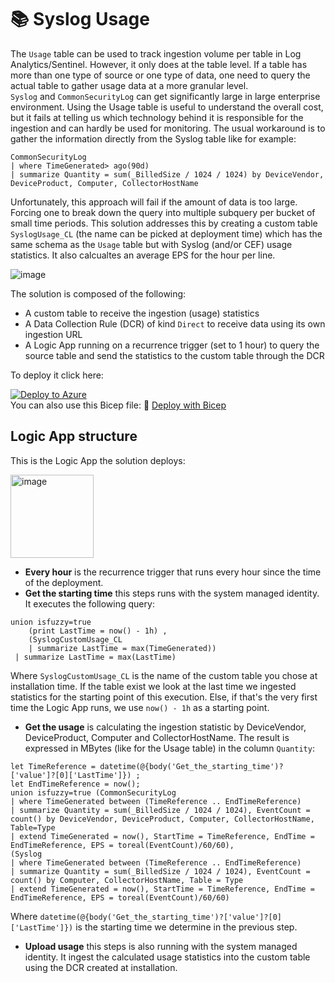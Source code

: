 # 📚 Syslog Usage

The `Usage` table can be used to track ingestion volume per table in Log Analytics/Sentinel. However, it only does at the table level. If a table has more than one type of source or one type of data, one need to query the actual table to gather usage data at a more granular level.    
`Syslog` and `CommonSecurityLog` can get significantly large in large enterprise environment.  Using the Usage table is useful to understand the overall cost, but it fails at telling us which technology behind it is responsible for the ingestion and can hardly be used for monitoring.
The usual workaround is to gather the information directly from the Syslog table like for example:

```kql
CommonSecurityLog
| where TimeGenerated> ago(90d)
| summarize Quantity = sum(_BilledSize / 1024 / 1024) by DeviceVendor, DeviceProduct, Computer, CollectorHostName
```

Unfortunately, this approach will fail if the amount of data is too large. Forcing one to break down the query into multiple subquery per bucket of small time periods. This solution addresses this by creating a custom table `SyslogUsage_CL` (the name can be picked at deployment time) which has the same schema as the `Usage` table but with Syslog (and/or CEF) usage statistics. It also calcualtes an average EPS for the hour per line.

![image](https://github.com/user-attachments/assets/8cd194de-ec52-4495-bc00-fb584b99695b)

The solution is composed of the following:
- A custom table to receive the ingestion (usage) statistics
- A Data Collection Rule (DCR) of kind `Direct` to receive data using its own ingestion URL 
- A Logic App running on a recurrence trigger (set to 1 hour) to query the source table and send the statistics to the custom table through the DCR

To deploy it click here:

[![Deploy to Azure](https://aka.ms/deploytoazurebutton)](https://portal.azure.com/#create/Microsoft.Template/uri/https%3A%2F%2Fraw.githubusercontent.com%2Fpiaudonn%2FSyslogUsage%2Frefs%2Fheads%2Fmain%2Fdeploy%2Fsyslogusage.json)   
You can also use this Bicep file: 💪 [Deploy with Bicep]((https://portal.azure.com/#create/Microsoft.Template/uri/https%3A%2F%2Fraw.githubusercontent.com%2Fpiaudonn%2FSyslogUsage%2Frefs%2Fheads%2Fmain%2Fdeploy%2Fsyslogusage.bicep)   ) 


## Logic App structure

This is the Logic App the solution deploys:

<img width="133" alt="image" src="https://github.com/user-attachments/assets/712b2f90-1757-4dee-b045-e16ed318b933" />

- **Every hour** is the recurrence trigger that runs every hour since the time of the deployment.
- **Get the starting time** this steps runs with the system managed identity. It executes the following query:
```kql
union isfuzzy=true
    (print LastTime = now() - 1h) ,
    (SyslogCustomUsage_CL
    | summarize LastTime = max(TimeGenerated))
 | summarize LastTime = max(LastTime)
```
Where `SyslogCustomUsage_CL` is the name of the custom table you chose at installation time. If the table exist we look at the last time we ingested statistics for the starting point of this execution. Else, if that's the very first time the Logic App runs, we use `now() - 1h` as a starting point. 
- **Get the usage** is calculating the ingestion statistic by DeviceVendor, DeviceProduct, Computer and CollectorHostName. The result is expressed in MBytes (like for the Usage table) in the column `Quantity`:
 ```kql
let TimeReference = datetime(@{body('Get_the_starting_time')?['value']?[0]['LastTime']}) ;
let EndTimeReference = now(); 
union isfuzzy=true (CommonSecurityLog
| where TimeGenerated between (TimeReference .. EndTimeReference)
| summarize Quantity = sum(_BilledSize / 1024 / 1024), EventCount = count() by DeviceVendor, DeviceProduct, Computer, CollectorHostName, Table=Type
| extend TimeGenerated = now(), StartTime = TimeReference, EndTime = EndTimeReference, EPS = toreal(EventCount)/60/60),
(Syslog
| where TimeGenerated between (TimeReference .. EndTimeReference)
| summarize Quantity = sum(_BilledSize / 1024 / 1024), EventCount = count() by Computer, CollectorHostName, Table = Type
| extend TimeGenerated = now(), StartTime = TimeReference, EndTime = EndTimeReference, EPS = toreal(EventCount)/60/60)
```
Where `datetime(@{body('Get_the_starting_time')?['value']?[0]['LastTime']})` is the starting time we determine in the previous step.
- **Upload usage** this steps is also running with the system managed identity. It ingest the calculated usage statistics into the custom table using the DCR created at installation.


